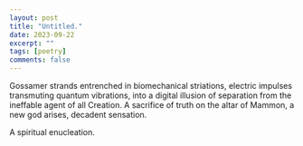 ```yaml
---
layout: post
title: "Untitled."
date: 2023-09-22
excerpt: ""
tags: [poetry]
comments: false
---
```

Gossamer strands entrenched in biomechanical striations,
electric impulses transmuting quantum vibrations,
into a digital illusion of separation from the ineffable agent of all Creation.
A sacrifice of truth on the altar of Mammon,
a new god arises, decadent sensation.

A spiritual enucleation.
